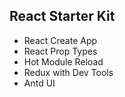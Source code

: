 ## React Starter Kit

- React Create App
- React Prop Types
- Hot Module Reload
- Redux with Dev Tools
- Antd UI